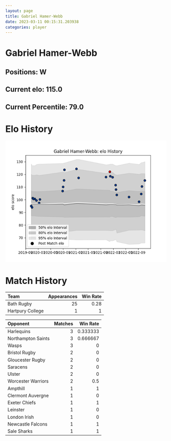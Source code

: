 ```yaml
---  
layout: page  
title: Gabriel Hamer-Webb  
date: 2023-03-11 00:15:31.203938  
categories: player  
---
```

# Gabriel Hamer-Webb

## Positions: W

## Current elo: 115.0

## Current Percentile: 79.0

# Elo History


![elo history](history_GabrielHamer-Webb.png)
# Match History


| Team             |   Appearances |   Win Rate |
|:-----------------|--------------:|-----------:|
| Bath Rugby       |            25 |       0.28 |
| Hartpury College |             1 |       1    |

| Opponent           |   Matches |   Win Rate |
|:-------------------|----------:|-----------:|
| Harlequins         |         3 |   0.333333 |
| Northampton Saints |         3 |   0.666667 |
| Wasps              |         3 |   0        |
| Bristol Rugby      |         2 |   0        |
| Gloucester Rugby   |         2 |   0        |
| Saracens           |         2 |   0        |
| Ulster             |         2 |   0        |
| Worcester Warriors |         2 |   0.5      |
| Ampthill           |         1 |   1        |
| Clermont Auvergne  |         1 |   0        |
| Exeter Chiefs      |         1 |   1        |
| Leinster           |         1 |   0        |
| London Irish       |         1 |   0        |
| Newcastle Falcons  |         1 |   1        |
| Sale Sharks        |         1 |   1        |
